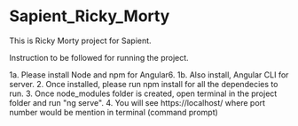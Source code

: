 # Sapient_Ricky_Morty
This is Ricky Morty project for Sapient. 

Instruction to be followed for running the project. 

1a. Please install Node and npm for Angular6.
1b. Also install, Angular CLI for server. 
2. Once installed, please run npm install for all the dependecies to run. 
3. Once node_modules folder is created, open terminal in the project folder and run "ng serve". 
4. You will see https://localhost/<portNumber> where port number would be mention in terminal (command prompt)
  
  
